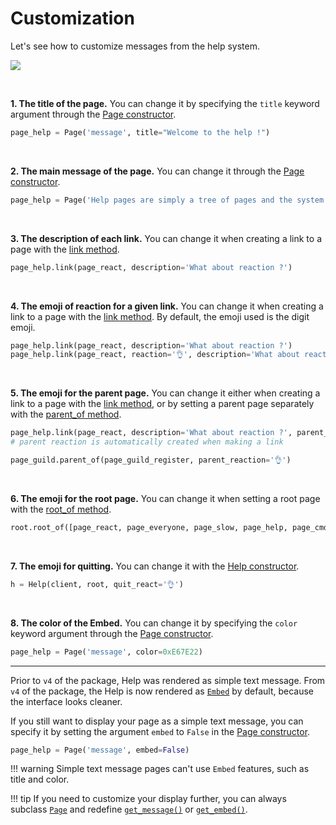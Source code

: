 # Customization

Let's see how to customize messages from the help system.

![](https://user-images.githubusercontent.com/22237185/86127898-9403a780-bb1b-11ea-86f0-94c7093f3c86.png)

&nbsp;

**1. The title of the page.** You can change it by specifying the `title` keyword argument through the [Page constructor](code_ref.md#discord_interactive.page.Page.__init__).

```python
page_help = Page('message', title="Welcome to the help !")
```

&nbsp;

**2. The main message of the page.** You can change it through the [Page constructor](code_ref.md#discord_interactive.page.Page.__init__).

```python
page_help = Page('Help pages are simply a tree of pages and the system navigate through this tree.')
```

&nbsp;

**3. The description of each link.** You can change it when creating a link to a page with the [link method](code_ref.md#discord_interactive.page.Page.link).

```python
page_help.link(page_react, description='What about reaction ?')
```

&nbsp;

**4. The emoji of reaction for a given link.** You can change it when creating a link to a page with the [link method](code_ref.md#discord_interactive.page.Page.link). By default, the emoji used is the digit emoji.

```python
page_help.link(page_react, description='What about reaction ?')                     # Use default emoji
page_help.link(page_react, reaction='👌', description='What about reaction ?')      # Use customized emoji
```

&nbsp;

**5. The emoji for the parent page.** You can change it either when creating a link to a page with the [link method](code_ref.md#discord_interactive.page.Page.link), or by setting a parent page separately with the [parent_of method](code_ref.md#discord_interactive.page.Page.parent_of).

```python
page_help.link(page_react, description='What about reaction ?', parent_reaction='👌')        # Specified when
# parent reaction is automatically created when making a link

page_guild.parent_of(page_guild_register, parent_reaction='👌')              # Specified when creating a new parent link
```

&nbsp;

**6. The emoji for the root page.** You can change it when setting a root page with the [root_of method](code_ref.md#discord_interactive.page.Page.root_of).

```python
root.root_of([page_react, page_everyone, page_slow, page_help, page_cmd], root_reaction='👌')
```

&nbsp;

**7. The emoji for quitting.** You can change it with the [Help constructor](code_ref.md#discord_interactive.help.Help.__init__).

```python
h = Help(client, root, quit_react='👌')
```

&nbsp;

**8. The color of the Embed.** You can change it by specifying the `color` keyword argument through the [Page constructor](code_ref.md#discord_interactive.page.Page.__init__).

```python
page_help = Page('message', color=0xE67E22)
```

---

Prior to `v4` of the package, Help was rendered as simple text message. From `v4` of the package, the Help is now rendered as [`Embed`](https://discordpy.readthedocs.io/en/latest/api.html#embed) by default, because the interface looks cleaner.

If you still want to display your page as a simple text message, you can specify it by setting the argument `embed` to `False` in the [Page constructor](code_ref.md#discord_interactive.page.Page.__init__).

```python
page_help = Page('message', embed=False)
```

!!! warning
    Simple text message pages can't use `Embed` features, such as title and color.

!!! tip
    If you need to customize your display further, you can always subclass [`Page`](code_ref.md#discord_interactive.page.Page) and redefine [`get_message()`](code_ref.md#discord_interactive.page.Page.get_message) or [`get_embed()`](code_ref.md#discord_interactive.page.Page.get_embed).
